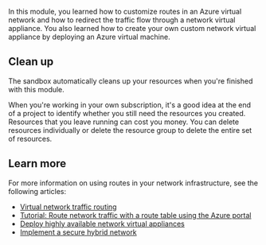 In this module, you learned how to customize routes in an Azure virtual network and how to redirect the traffic flow through a network virtual appliance. You also learned how to create your own custom network virtual appliance by deploying an Azure virtual machine.

## Clean up

The sandbox automatically cleans up your resources when you're finished with this module.

When you're working in your own subscription, it's a good idea at the end of a project to identify whether you still need the resources you created. Resources that you leave running can cost you money. You can delete resources individually or delete the resource group to delete the entire set of resources.

## Learn more

For more information on using routes in your network infrastructure, see the following articles:

- [Virtual network traffic routing](https://learn.microsoft.com/en-us/azure/virtual-network/virtual-networks-udr-overview)
- [Tutorial: Route network traffic with a route table using the Azure portal](https://learn.microsoft.com/en-us/azure/virtual-network/tutorial-create-route-table-portal)
- [Deploy highly available network virtual appliances](https://learn.microsoft.com/en-us/azure/architecture/reference-architectures/dmz/nva-ha)
- [Implement a secure hybrid network](https://learn.microsoft.com/en-us/azure/architecture/reference-architectures/dmz/secure-vnet-dmz)